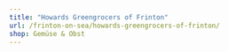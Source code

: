 ```yaml
---
title: "Howards Greengrocers of Frinton"
url: /frinton-on-sea/howards-greengrocers-of-frinton/
shop: Gemüse & Obst
---
```

